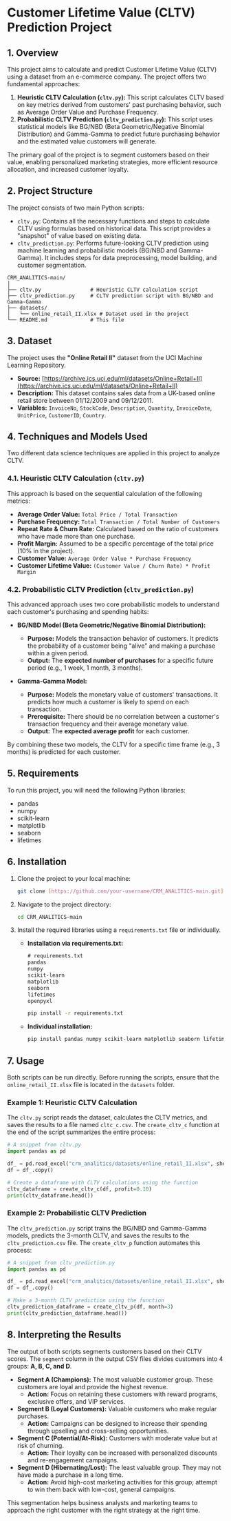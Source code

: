 # Customer Lifetime Value (CLTV) Prediction Project

## 1. Overview

This project aims to calculate and predict Customer Lifetime Value (CLTV) using a dataset from an e-commerce company. The project offers two fundamental approaches:

1.  **Heuristic CLTV Calculation (`cltv.py`):** This script calculates CLTV based on key metrics derived from customers' past purchasing behavior, such as Average Order Value and Purchase Frequency.
2.  **Probabilistic CLTV Prediction (`cltv_prediction.py`):** This script uses statistical models like BG/NBD (Beta Geometric/Negative Binomial Distribution) and Gamma-Gamma to predict future purchasing behavior and the estimated value customers will generate.

The primary goal of the project is to segment customers based on their value, enabling personalized marketing strategies, more efficient resource allocation, and increased customer loyalty.

## 2. Project Structure

The project consists of two main Python scripts:

* `cltv.py`: Contains all the necessary functions and steps to calculate CLTV using formulas based on historical data. This script provides a "snapshot" of value based on existing data.
* `cltv_prediction.py`: Performs future-looking CLTV prediction using machine learning and probabilistic models (BG/NBD and Gamma-Gamma). It includes steps for data preprocessing, model building, and customer segmentation.

```
CRM_ANALITICS-main/
│
├── cltv.py                # Heuristic CLTV calculation script
├── cltv_prediction.py     # CLTV prediction script with BG/NBD and Gamma-Gamma
├── datasets/
│   └── online_retail_II.xlsx # Dataset used in the project
└── README.md              # This file
```

## 3. Dataset

The project uses the **"Online Retail II"** dataset from the UCI Machine Learning Repository.

* **Source:** [https://archive.ics.uci.edu/ml/datasets/Online+Retail+II](https://archive.ics.uci.edu/ml/datasets/Online+Retail+II)
* **Description:** This dataset contains sales data from a UK-based online retail store between 01/12/2009 and 09/12/2011.
* **Variables:** `InvoiceNo`, `StockCode`, `Description`, `Quantity`, `InvoiceDate`, `UnitPrice`, `CustomerID`, `Country`.

## 4. Techniques and Models Used

Two different data science techniques are applied in this project to analyze CLTV.

### 4.1. Heuristic CLTV Calculation (`cltv.py`)

This approach is based on the sequential calculation of the following metrics:
* **Average Order Value:** `Total Price / Total Transaction`
* **Purchase Frequency:** `Total Transaction / Total Number of Customers`
* **Repeat Rate & Churn Rate:** Calculated based on the ratio of customers who have made more than one purchase.
* **Profit Margin:** Assumed to be a specific percentage of the total price (10% in the project).
* **Customer Value:** `Average Order Value * Purchase Frequency`
* **Customer Lifetime Value:** `(Customer Value / Churn Rate) * Profit Margin`

### 4.2. Probabilistic CLTV Prediction (`cltv_prediction.py`)

This advanced approach uses two core probabilistic models to understand each customer's purchasing and spending habits:

* **BG/NBD Model (Beta Geometric/Negative Binomial Distribution):**
    * **Purpose:** Models the transaction behavior of customers. It predicts the probability of a customer being "alive" and making a purchase within a given period.
    * **Output:** The **expected number of purchases** for a specific future period (e.g., 1 week, 1 month, 3 months).

* **Gamma-Gamma Model:**
    * **Purpose:** Models the monetary value of customers' transactions. It predicts how much a customer is likely to spend on each transaction.
    * **Prerequisite:** There should be no correlation between a customer's transaction frequency and their average monetary value.
    * **Output:** The **expected average profit** for each customer.

By combining these two models, the CLTV for a specific time frame (e.g., 3 months) is predicted for each customer.

## 5. Requirements

To run this project, you will need the following Python libraries:

* pandas
* numpy
* scikit-learn
* matplotlib
* seaborn
* lifetimes

## 6. Installation

1.  Clone the project to your local machine:
    ```bash
    git clone [https://github.com/your-username/CRM_ANALITICS-main.git](https://github.com/your-username/CRM_ANALITICS-main.git)
    ```

2.  Navigate to the project directory:
    ```bash
    cd CRM_ANALITICS-main
    ```

3.  Install the required libraries using a `requirements.txt` file or individually.

    * **Installation via requirements.txt:**
        ```txt
        # requirements.txt
        pandas
        numpy
        scikit-learn
        matplotlib
        seaborn
        lifetimes
        openpyxl 
        ```
        ```bash
        pip install -r requirements.txt
        ```

    * **Individual installation:**
        ```bash
        pip install pandas numpy scikit-learn matplotlib seaborn lifetimes openpyxl
        ```

## 7. Usage

Both scripts can be run directly. Before running the scripts, ensure that the `online_retail_II.xlsx` file is located in the `datasets` folder.

### Example 1: Heuristic CLTV Calculation

The `cltv.py` script reads the dataset, calculates the CLTV metrics, and saves the results to a file named `cltc_c.csv`. The `create_cltv_c` function at the end of the script summarizes the entire process:

```python
# A snippet from cltv.py
import pandas as pd

df_ = pd.read_excel("crm_analitics/datasets/online_retail_II.xlsx", sheet_name="Year 2009-2010")
df = df_.copy()

# Create a dataframe with CLTV calculations using the function
cltv_dataframe = create_cltv_c(df, profit=0.10)
print(cltv_dataframe.head())
```

### Example 2: Probabilistic CLTV Prediction

The `cltv_prediction.py` script trains the BG/NBD and Gamma-Gamma models, predicts the 3-month CLTV, and saves the results to the `cltv_prediction.csv` file. The `create_cltv_p` function automates this process:

```python
# A snippet from cltv_prediction.py
import pandas as pd

df_ = pd.read_excel("crm_analitics/datasets/online_retail_II.xlsx", sheet_name="Year 2010-2011")
df = df_.copy()

# Make a 3-month CLTV prediction using the function
cltv_prediction_dataframe = create_cltv_p(df, month=3)
print(cltv_prediction_dataframe.head())
```

## 8. Interpreting the Results

The output of both scripts segments customers based on their CLTV scores. The `segment` column in the output CSV files divides customers into 4 groups: **A, B, C, and D**.

* **Segment A (Champions):** The most valuable customer group. These customers are loyal and provide the highest revenue.
    * **Action:** Focus on retaining these customers with reward programs, exclusive offers, and VIP services.
* **Segment B (Loyal Customers):** Valuable customers who make regular purchases.
    * **Action:** Campaigns can be designed to increase their spending through upselling and cross-selling opportunities.
* **Segment C (Potential/At-Risk):** Customers with moderate value but at risk of churning.
    * **Action:** Their loyalty can be increased with personalized discounts and re-engagement campaigns.
* **Segment D (Hibernating/Lost):** The least valuable group. They may not have made a purchase in a long time.
    * **Action:** Avoid high-cost marketing activities for this group; attempt to win them back with low-cost, general campaigns.

This segmentation helps business analysts and marketing teams to approach the right customer with the right strategy at the right time.
